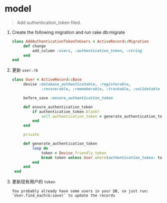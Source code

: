 # model
> Add authentication_token filed.

1. Create the following migration and run rake db:migrate
   ```rb
   class AddAuthenticationTokenToUsers < ActiveRecord::Migration
        def change
            add_column :users, :authentication_token, :string
        end
   end
   ```
2. 更新 `user.rb`
   ```rb
   class User < ActiveRecord::Base
        devise :database_authenticatable, :registerable,
                :recoverable, :rememberable, :trackable, :validatable

        before_save :ensure_authentication_token

        def ensure_authentication_token
            if authentication_token.blank?
                self.authentication_token = generate_authentication_token
            end
        end

        private

        def generate_authentication_token
            loop do
                token = Devise.friendly_token
                break token unless User.where(authentication_token: token).first
            end
        end
    end
   ```
3. 更新现有用户的 `token`
   ~~~
   You probably already have some users in your DB, so just run: `User.find_each(&:save)` to update the records
   ~~~